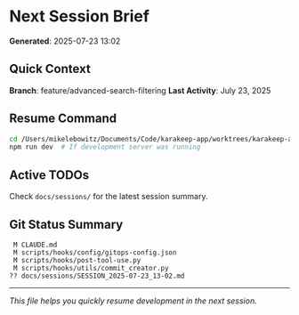 # Next Session Brief

**Generated**: 2025-07-23 13:02

## Quick Context

**Branch**: feature/advanced-search-filtering
**Last Activity**: July 23, 2025

## Resume Command

```bash
cd /Users/mikelebowitz/Documents/Code/karakeep-app/worktrees/karakeep-app-creation/karakeep-frontend-repo
npm run dev  # If development server was running
```

## Active TODOs

Check `docs/sessions/` for the latest session summary.

## Git Status Summary

```
 M CLAUDE.md
 M scripts/hooks/config/gitops-config.json
 M scripts/hooks/post-tool-use.py
 M scripts/hooks/utils/commit_creator.py
?? docs/sessions/SESSION_2025-07-23_13-02.md

```

---

*This file helps you quickly resume development in the next session.*
